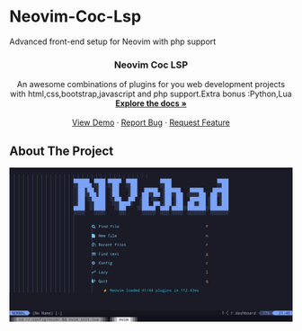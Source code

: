 # Neovim-Coc-Lsp
Advanced front-end setup for Neovim with php support
<h3 align="center">Neovim Coc LSP</h3>

<p align="center">
    An awesome combinations of plugins for you web development projects with html,css,bootstrap,javascript and php support.Extra bonus :Python,Lua 
    <br />
    <a href=""><strong>Explore the docs »</strong></a>
    <br />
    <br />
    <a href="">View Demo</a>
    ·
    <a href="">Report Bug</a>
    ·
    <a href="">Request Feature</a>
</p>

## About The Project
![Alt Text](https://github.com/tonmoy998/Neovim-Coc-Lsp/blob/main/screenshots/dash.png)
